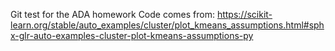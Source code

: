 Git test for the ADA homework
Code comes from: https://scikit-learn.org/stable/auto_examples/cluster/plot_kmeans_assumptions.html#sphx-glr-auto-examples-cluster-plot-kmeans-assumptions-py
